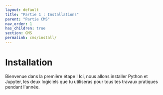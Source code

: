 ```yaml
---
layout: default
title: "Partie 1 : Installations"
parent: "Partie CMS"
nav_order: 1
has_children: true 
section: CMS
permalink: cms/install/
---
```


# Installation
Bienvenue dans la première étape ! Ici, nous allons installer Python et Jupyter, les deux logiciels que tu utiliseras pour tous tes travaux pratiques pendant l'année.
